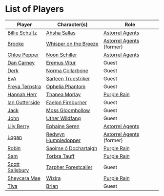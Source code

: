 # List of Players

| Player | Character(s) | Role |
| --- | --- | --- |
| [Billie Schultz](billie-schultz.md) | [Ahsha Sallas](../characters/ahsha-sallas.md) | [Astorrel Agents](../campaigns/astorrel-agents.md) |
| [Brooke](brooke.md) | [Whisper on the Breeze](../characters/whisper-on-the-breeze.md) | [Astorrel Agents](../campaigns/astorrel-agents.md) (former) |
| [Chloe Pepper](chloe-pepper.md) | [Noon Schiller](../characters/noon-schiller.md) | [Astorrel Agents](../campaigns/astorrel-agents.md) |
| [Dan Carney](dan-carney.md) | [Eremus Vitur](../characters/eremus-vitur.md) | Guest |
| [Derk](derk.md) | [Norma Collarbone](../characters/norma-collarbone.md) | Guest |
| [EvA](eva.md) | [Sarleen Truestriker](../characters/sarleen-truestriker.md) | Guest |
| [Freya Terpstra](freya-terpstra.md) | [Ophelia Phantom](../characters/ophelia-phantom.md) | Guest |
| [Hannah Herr](hannah-herr.md) | [Thanea Morlay](../characters/thanea-morlay.md) | [Purple Rain](../campaigns/purple-rain.md) |
| [Ian Outterside](ian-outterside.md) | [Faelon Fireburner](../characters/faelon-fireburner.md) | Guest |
| [Jack](jack.md) | [Moss Gloomhollow](../characters/moss-gloomhollow.md) | Guest |
| [John](john.md) | [Uther Wildfang](../characters/uther-wildfang.md) | Guest |
| [Lily Berry](lily-berry.md) | [Ephaine Seren](../characters/ephaine-seren.md) | [Astorrel Agents](../campaigns/astorrel-agents.md) |
| [Logan](logan.md) | [Redwyn Humpledopper](../characters/redwyn-humpledopper.md) | [Astorrel Agents](../campaigns/astorrel-agents.md) (former) |
| [Robin](robin.md) | [Saoirse ó Dochartaigh](../characters/saoirse-o-dochartaigh.md) | [Purple Rain](../campaigns/purple-rain.md) |
| [Sam](sam.md) | [Torbra Tauff](../characters/torbra-tauff.md) | [Purple Rain](../campaigns/purple-rain.md) |
| [Scott Salisbury](scott-salisbury.md) | [Tarpher Forestcaller](../characters/tarpher-forestcaller.md) | Guest |
| [Sheycara Mae](sheycara-mae.md) | [Wizira](../characters/wizira.md) | [Purple Rain](../campaigns/purple-rain.md) |
| [Tiva](tiva.md) | [Brian](../characters/brian.md) | Guest |
